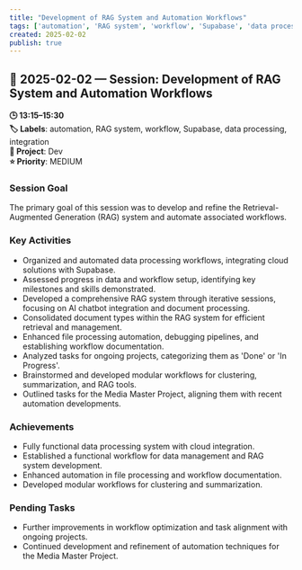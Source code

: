 ```yaml
---
title: "Development of RAG System and Automation Workflows"
tags: ['automation', 'RAG system', 'workflow', 'Supabase', 'data processing', 'integration']
created: 2025-02-02
publish: true
---
```


## 📅 2025-02-02 — Session: Development of RAG System and Automation Workflows

**🕒 13:15–15:30**  
**🏷️ Labels**: automation, RAG system, workflow, Supabase, data processing, integration  
**📂 Project**: Dev  
**⭐ Priority**: MEDIUM  


### Session Goal
The primary goal of this session was to develop and refine the Retrieval-Augmented Generation (RAG) system and automate associated workflows.

### Key Activities
- Organized and automated data processing workflows, integrating cloud solutions with Supabase.
- Assessed progress in data and workflow setup, identifying key milestones and skills demonstrated.
- Developed a comprehensive RAG system through iterative sessions, focusing on AI chatbot integration and document processing.
- Consolidated document types within the RAG system for efficient retrieval and management.
- Enhanced file processing automation, debugging pipelines, and establishing workflow documentation.
- Analyzed tasks for ongoing projects, categorizing them as 'Done' or 'In Progress'.
- Brainstormed and developed modular workflows for clustering, summarization, and RAG tools.
- Outlined tasks for the Media Master Project, aligning them with recent automation developments.

### Achievements
- Fully functional data processing system with cloud integration.
- Established a functional workflow for data management and RAG system development.
- Enhanced automation in file processing and workflow documentation.
- Developed modular workflows for clustering and summarization.

### Pending Tasks
- Further improvements in workflow optimization and task alignment with ongoing projects.
- Continued development and refinement of automation techniques for the Media Master Project.
